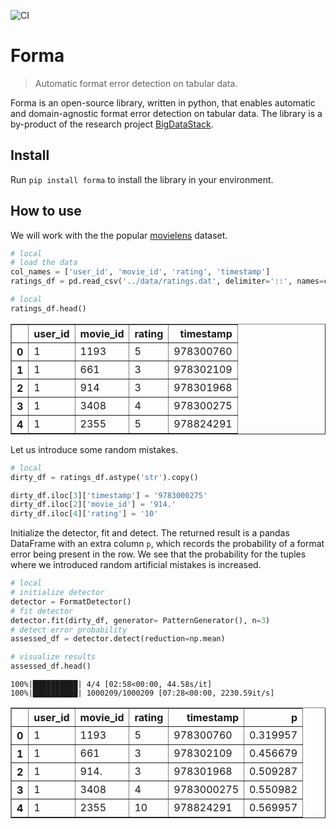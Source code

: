 ![CI](https://github.com/dpoulopoulos/forma/workflows/CI/badge.svg)

# Forma
> Automatic format error detection on tabular data.


Forma is an open-source library, written in python, that enables automatic and domain-agnostic format error detection on tabular data. The library is a by-product of the research project [BigDataStack](https://bigdatastack.eu/).

## Install

Run `pip install forma` to install the library in your environment.

## How to use

We will work with the the popular [movielens](https://grouplens.org/datasets/movielens/) dataset.

```python
# local
# load the data
col_names = ['user_id', 'movie_id', 'rating', 'timestamp']
ratings_df = pd.read_csv('../data/ratings.dat', delimiter='::', names=col_names, engine='python')
```

```python
# local
ratings_df.head()
```




<div>
<table border="1" class="dataframe">
  <thead>
    <tr style="text-align: right;">
      <th></th>
      <th>user_id</th>
      <th>movie_id</th>
      <th>rating</th>
      <th>timestamp</th>
    </tr>
  </thead>
  <tbody>
    <tr>
      <th>0</th>
      <td>1</td>
      <td>1193</td>
      <td>5</td>
      <td>978300760</td>
    </tr>
    <tr>
      <th>1</th>
      <td>1</td>
      <td>661</td>
      <td>3</td>
      <td>978302109</td>
    </tr>
    <tr>
      <th>2</th>
      <td>1</td>
      <td>914</td>
      <td>3</td>
      <td>978301968</td>
    </tr>
    <tr>
      <th>3</th>
      <td>1</td>
      <td>3408</td>
      <td>4</td>
      <td>978300275</td>
    </tr>
    <tr>
      <th>4</th>
      <td>1</td>
      <td>2355</td>
      <td>5</td>
      <td>978824291</td>
    </tr>
  </tbody>
</table>
</div>



Let us introduce some random mistakes.

```python
# local
dirty_df = ratings_df.astype('str').copy()

dirty_df.iloc[3]['timestamp'] = '9783000275'
dirty_df.iloc[2]['movie_id'] = '914.'
dirty_df.iloc[4]['rating'] = '10'
```

Initialize the detector, fit and detect. The returned result is a pandas DataFrame with an extra column `p`, which records the probability of a format error being present in the row. We see that the probability for the tuples where we introduced random artificial mistakes is increased.

```python
# local
# initialize detector
detector = FormatDetector()
# fit detector
detector.fit(dirty_df, generator= PatternGenerator(), n=3)
# detect error probability
assessed_df = detector.detect(reduction=np.mean)

# visualize results
assessed_df.head()
```

    100%|██████████| 4/4 [02:58<00:00, 44.58s/it]
    100%|██████████| 1000209/1000209 [07:28<00:00, 2230.59it/s]





<div>
<table border="1" class="dataframe">
  <thead>
    <tr style="text-align: right;">
      <th></th>
      <th>user_id</th>
      <th>movie_id</th>
      <th>rating</th>
      <th>timestamp</th>
      <th>p</th>
    </tr>
  </thead>
  <tbody>
    <tr>
      <th>0</th>
      <td>1</td>
      <td>1193</td>
      <td>5</td>
      <td>978300760</td>
      <td>0.319957</td>
    </tr>
    <tr>
      <th>1</th>
      <td>1</td>
      <td>661</td>
      <td>3</td>
      <td>978302109</td>
      <td>0.456679</td>
    </tr>
    <tr>
      <th>2</th>
      <td>1</td>
      <td>914.</td>
      <td>3</td>
      <td>978301968</td>
      <td>0.509287</td>
    </tr>
    <tr>
      <th>3</th>
      <td>1</td>
      <td>3408</td>
      <td>4</td>
      <td>9783000275</td>
      <td>0.550982</td>
    </tr>
    <tr>
      <th>4</th>
      <td>1</td>
      <td>2355</td>
      <td>10</td>
      <td>978824291</td>
      <td>0.569957</td>
    </tr>
  </tbody>
</table>
</div>


